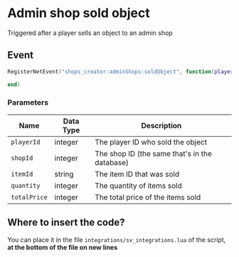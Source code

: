 # Admin shop sold object

Triggered after a player sells an object to an admin shop

## Event

```lua
RegisterNetEvent("shops_creator:adminShops:soldObject", function(playerId, shopId, itemId, quantity, totalPrice)

end)
```

### Parameters

| Name       | Data Type | Description                                   |
| ---------- | --------- | --------------------------------------------- |
| `playerId` | integer   | The player ID who sold the object             |
| `shopId`   | integer   | The shop ID (the same that's in the database) |
| `itemId`   | string    | The item ID that was sold                     |
| `quantity` | integer   | The quantity of items sold                    |
| `totalPrice` | integer   | The total price of the items sold              |

## Where to insert the code?

You can place it in the file `integrations/sv_integrations.lua` of the script, **at the bottom of the file on new lines**
